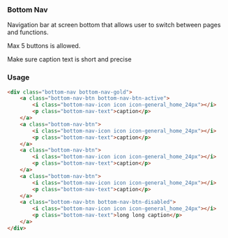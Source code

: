 ### Bottom Nav
Navigation bar at screen bottom that allows user to switch between pages and functions.

Max 5 buttons is allowed.

Make sure caption text is short and precise

### Usage
```html
<div class="bottom-nav bottom-nav-gold">
    <a class="bottom-nav-btn bottom-nav-btn-active">
        <i class="bottom-nav-icon icon icon-general_home_24px"></i>
        <p class="bottom-nav-text">caption</p>
    </a>
    <a class="bottom-nav-btn">
        <i class="bottom-nav-icon icon icon-general_home_24px"></i>
        <p class="bottom-nav-text">caption</p>
    </a>
    <a class="bottom-nav-btn">
        <i class="bottom-nav-icon icon icon-general_home_24px"></i>
        <p class="bottom-nav-text">caption</p>
    </a>
    <a class="bottom-nav-btn">
        <i class="bottom-nav-icon icon icon-general_home_24px"></i>
        <p class="bottom-nav-text">caption</p>
    </a>
    <a class="bottom-nav-btn bottom-nav-btn-disabled">
        <i class="bottom-nav-icon icon icon-general_home_24px"></i>
        <p class="bottom-nav-text">long long caption</p>
    </a>
</div>
```
